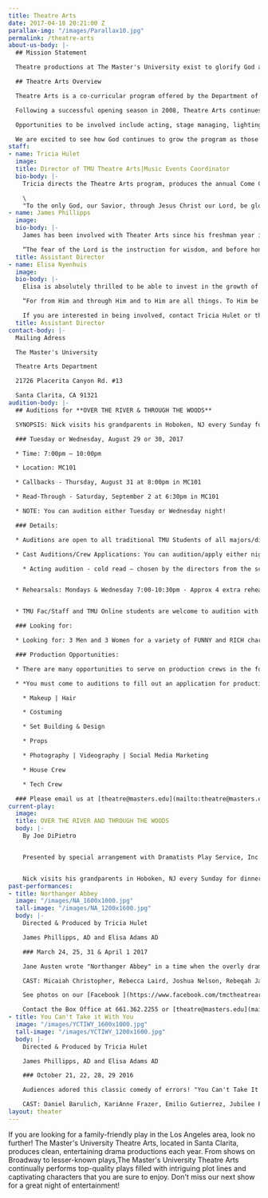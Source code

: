 ```yaml
---
title: Theatre Arts
date: 2017-04-18 20:21:00 Z
parallax-img: "/images/Parallax10.jpg"
permalink: /theatre-arts
about-us-body: |-
  ## Mission Statement

  Theatre productions at The Master's University exist to glorify God and impact our community through thoughtful and excellent presentation of plays or musicals and by enjoying human creativity as a reflection of The Creator as becomes a child of God.

  ## Theatre Arts Overview

  Theatre Arts is a co-curricular program offered by the Department of Music, designed to give training and expression in the performing arts along-side any major at the university. Theatre Arts has been dubbed "The People's Theatre." Its participants and contributors span across all disciplines, dorms, and interests at TMU. As a co-curricular program, any participating students can receive repeating credits in either theatre arts or production techniques and this will be reflected on their transcripts.

  Following a successful opening season in 2008, Theatre Arts continues to be an amazing tool in the hands of the Lord in so many lives. We have seen the Lord display Himself in remarkable ways, showing how even a school play can be eternally significant. Lives are being changed, perspectives altered, and love for the Lord and each other continues to grow. Our productions beautifully illustrate how life is a precious gift that must be used for God's glory and His purpose; it should not be wasted!

  Opportunities to be involved include acting, stage managing, lighting, sound, scenery design, costuming, and makeup. Our commitment to the process as much as the product enables us to have an others-focused theatre program and this dedication pervades all of these areas as we strive together to serve one another using our varied giftedness.

  We are excited to see how God continues to grow the program as those involved seek to serve and honor Him first and foremost through the medium of good theatre as a gift to the audience with no compromise of who we are as children of God.
staff:
- name: Tricia Hulet
  image:
  title: Director of TMU Theatre Arts|Music Events Coordinator
  bio-body: |-
    Tricia directs the Theatre Arts program, produces the annual Come ChristmasSing concerts series, and manages all concerts, recitals, and events through the Music Department. She is a graduate of The Master's College (MA Biblical Counseling; BA Biblical Counseling/minor in Music), where she studied voice and was extensively involved in musical theatre. She has held leading roles in several major productions including Hodel in "Fiddler on the Roof", and Marry Lennox in the musical version of "The Secret Garden". Tricia values the performing arts as a means to reflect the Creator and as a way to serve and impact the kingdom of God. She first began directing theatre in 2004 for a Christian high school; she was then brought on in 2007 to revive Theatre Arts as a part of the Music Department. Tricia has seen theatre arts function as a refining tool in many lives - shaping and sharpening hearts to live in light of the Gospel we have been graciously saved by - and used to build another example of biblical community that is a bright light to the watching world. Helping students round out their biblical worldview in the area of performing arts is a joy and blessing. Tricia and her husband, Dave - the Associate Dean of Students here at TMU, met here as students and are blessed to continue work at The Master's University together and be members of Grace Community Church.

    \
    "To the only God, our Savior, through Jesus Christ our Lord, be glory, majesty, dominion, and authority, before all time and now and forever. Amen." Jude 25
- name: James Phillipps
  image:
  bio-body: |-
    James has been involved with Theater Arts since his freshman year in 2007. As a student at Master's, he participated in every show the revived department put on, beginning with the role of Merriman in "The Importance of Being Earnest" in 2007 and culminating with the lead role of Nick Cristano in "Over the River and Through the Woods" in 2011. During his time as a college student, James saw the Lord use theater in an incredible way to shape him as a Christian. He is grateful to be able to give back to the current students some of what he learned through TMU Theater. James currently serves as the Student Accounts Manager for the University and Seminary. He constantly tells people he has the privilege of working his dream job, and he hopes to continue serving in both Accounting and Theater for as long as the Lord lets him.

    “The fear of the Lord is the instruction for wisdom, and before honor comes humility” – Proverbs 15:33
  title: Assistant Director
- name: Elisa Nyenhuis
  image:
  bio-body: |-
    Elisa is absolutely thrilled to be able to invest in the growth of the program that God has used to grow her over her four years of college. She graduated in May 2014 from Master's, majoring in Liberal Studies, and double-minoring in Bible and History. From a young age, she has enjoyed participating in both film and theatre productions. During her time at Master's, she acted in "The Man Who Came to Dinner" (Lorraine), "Meet Me in St. Louis" (Tootie), and "Cheaper by the Dozen" (Ernestine). Off the stage, she served as the student production assistant for "The Curious Savage", "Forever Plaid", and "Black Coffee". Through the distinctly Biblical philosophy of theatre that this program teaches, she has learned the treasure of a servant-hearted and Christ-centered focus. Her prayer is that God continues to be glorified through the efforts of this program both on and off stage.

    “For from Him and through Him and to Him are all things. To Him be the glory forever. Amen” Romans 11:36

    If you are interested in being involved, contact Tricia Hulet or the office staff at [theatre@masters.edu](mailto:theatre@masters.edu).
  title: Assistant Director
contact-body: |-
  Mailing Adress

  The Master's University

  Theatre Arts Department

  21726 Placerita Canyon Rd. #13

  Santa Clarita, CA 91321
audition-body: |-
  ## Auditions for **OVER THE RIVER & THROUGH THE WOODS**

  SYNOPSIS: Nick visits his grandparents in Hoboken, NJ every Sunday for dinner. But what lengths will his grandparents go to to keep him from moving to Seattle?! As they plan blind dates and tempt to lure him with never-ending, mouthwatering meals, Nick has to evaluate what is really important in life and learn to count the cost of his decisions. We can promise gut-wrenching laughter along with a story that pulls on your heartstrings and calls each member of the audience to consider along with Nick as sees things from a different perspective than he originally intended.

  ### Tuesday or Wednesday, August 29 or 30, 2017

  * Time: 7:00pm – 10:00pm

  * Location: MC101

  * Callbacks - Thursday, August 31 at 8:00pm in MC101

  * Read-Through - Saturday, September 2 at 6:30pm in MC101

  * NOTE: You can audition either Tuesday or Wednesday night!

  ### Details:

  * Auditions are open to all traditional TMU Students of all majors/disciplines/years!

  * Cast Auditions/Crew Applications: You can audition/apply either night, Tuesday or Wednesday and you can come any time between 7-10. Once you arrive, you will fill out an audition/crew application form and sign up for an audition slot (actors only). Each acting audition will last approx. 10 minutes.

    * Acting audition - cold read – chosen by the directors from the script depending on the part you are auditioning for. We do this intentionally to keep everyone on the same page. There will be scripts in the lobby during auditions for those of you who feel that they struggle to read out loud and would like a few minutes to become familiar with the story/characters, as well as there are 2 scripts on reserve in the library now.\


  * Rehearsals: Mondays & Wednesday 7:00-10:30pm - Approx 4 extra rehearsals will be scheduled on either Tuesday or Thursday nights. All involved in the production (cast and crew) will receive up to 1unit of credit and must enroll for TH300. This is good to have on your transcript! If you want to be in the CAST please have a plan for no night classes on the evenings listed above.


  * TMU Fac/Staff and TMU Online students are welcome to audition with the understanding that if a current traditional student is as capable of playing the part, they will always take precedence. Email directors for special Fac/Staff/Online Audition slot

  ### Looking for:

  * Looking for: 3 Men and 3 Women for a variety of FUNNY and RICH characters to bring to life this hysterical story. The actors must be able to play a wide variety of ages. The roles are genuine, humorous and relatable. New Jersey accents are preferred. OVER THE RIVER offers actors an opportunity to be a part of a wonderfully funny, warm and real story of love, character and values that will impact audiences in a theatre program that will push them towards Christ!

  ### Production Opportunities:

  * There are many opportunities to serve on production crews in the following areas.

  * *You must come to auditions to fill out an application for production crew and then you will be notified when the crews are chosen.*

    * Makeup | Hair

    * Costuming

    * Set Building & Design

    * Props

    * Photography | Videography | Social Media Marketing

    * House Crew

    * Tech Crew

  ### Please email us at [theatre@masters.edu](mailto:theatre@masters.edu) or call us at 661-362-2255 with any questions
current-play:
  image:
  title: OVER THE RIVER AND THROUGH THE WOODS
  body: |-
    By Joe DiPietro


    Presented by special arrangement with Dramatists Play Service, Inc. New York


    Nick visits his grandparents in Hoboken, NJ every Sunday for dinner. But what lengths will his grandparents go to keep him from moving to Seattle? As they plan blind dates and tempt him with never-ending, mouthwatering meals, Nick has to evaluate what is important in life and learn to count the cost of his decisions. This show promises gut-wrenching laughter and a story that pulls on your heartstrings and causes you to consider, along with Nick, what matters most in life.
past-performances:
- title: Northanger Abbey
  image: "/images/NA_1600x1000.jpg"
  tall-image: "/images/NA_1200x1600.jpg"
  body: |-
    Directed & Produced by Tricia Hulet

    James Phillipps, AD and Elisa Adams AD

    ### March 24, 25, 31 & April 1 2017

    Jane Austen wrote "Northanger Abbey" in a time when the overly dramatic Gothic Literature was quite in fashion and she observed the dangers of young people becoming too immersed in their novels. This story followed one such young woman named Catherine, making her first expedition out into the world. She interacts with real people in the real world while struggling to control an imagination that had been influenced by too many novels. This specific play was especially impactful in telling this story as it had a group of characters that depicted Catherine's thoughts/imaginations/mind. The climax of the story came after Catherine was painfully confronted by a true friend and asked "what ideas have you been admitting?" There was then a scene where she visibly had to take her thoughts captive and banish the undisciplined thoughts from her mind. The overwhelming majority of audience members were quite struck by this theme and many even used the word "convicted" by it, along with the themes of developing true character, having friends who speak the truth and not flattery, and more.

    CAST: Micaiah Christopher, Rebecca Laird, Joshua Nelson, Rebeqah James, Kaitlynn Morgan, Abigail Olson, Jon Denys, Kailey Richardson, Luke Bailey, Daniel Barulich, Seth Bowling, Katie Pennington, Beth Cathcart, Faith Gates, Peter LaCom, Jennifer Martin, Christina Meitler, Jubilee Philipp, Dustin Dudley, Jeff Caparula, Robbie Provost and 40\+ others on our production crew!

    See photos on our [Facebook ](https://www.facebook.com/tmctheatrearts/photos_stream?tab=photos_albums "TMC Theatre Arts")page

    Contact the Box Office at 661.362.2255 or [theatre@masters.edu](mailto:theatre@masters.edu) for more information
- title: You Can't Take it With You
  image: "/images/YCTIWY_1600x1000.jpg"
  tall-image: "/images/YCTIWY_1200x1600.jpg"
  body: |-
    Directed & Produced by Tricia Hulet

    James Phillipps, AD and Elisa Adams AD

    ### October 21, 22, 28, 29 2016

    Audiences adored this classic comedy of errors! "You Can't Take It With You" delivered a fun, entertaining evening for all! Set in 1930's New York City, the Sycamore family, filled with aspiring artists, ballerinas, writers, inventors, amateur firework makers and more, seems a bit crazy! Especially when compared to the upper-crust, reliable, respectable Kirby family. But when Tony Kirby falls in love with Alice Sycamore, we start to wonder if perhaps the Sycamores have life figured out more than we think! After all, you can have all the riches in the world, but you can't take it with you!

    CAST: Daniel Barulich, KariAnne Frazer, Emilio Gutierrez, Jubilee Philipp, Jeff Caparula, Christina Meitler, Luke Bailey, Ryan Selga, Kailey Richardson, Rebecca Meitler, Chandler Johnston, Kyle Shannon, Joshua Nelson, Tamar Butler-Robinson, Elizabeth Anderson, Peter LaCom and 38 others on our production crew!
layout: theater
---
```


If you are looking for a family-friendly play in the Los Angeles area, look no further! The Master's University Theatre Arts, located in Santa Clarita, produces clean, entertaining drama productions each year. From shows on Broadway to lesser-known plays,The Master's University Theatre Arts continually performs top-quality plays filled with intriguing plot lines and captivating characters that you are sure to enjoy. Don't miss our next show for a great night of entertainment!
